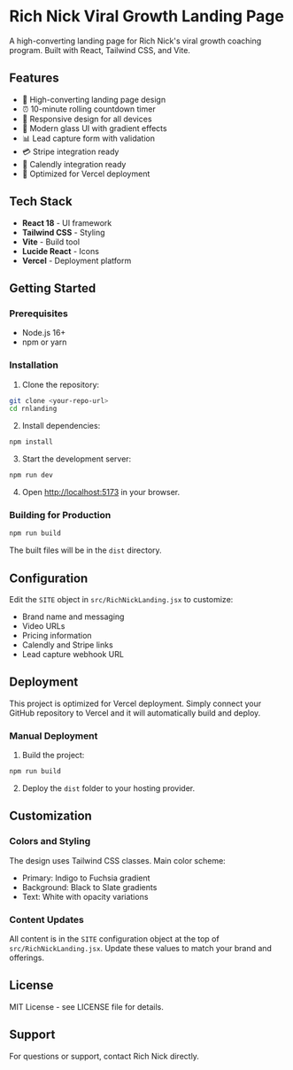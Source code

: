 # Rich Nick Viral Growth Landing Page

A high-converting landing page for Rich Nick's viral growth coaching program. Built with React, Tailwind CSS, and Vite.

## Features

- 🎯 High-converting landing page design
- ⏰ 10-minute rolling countdown timer
- 📱 Responsive design for all devices
- 🎨 Modern glass UI with gradient effects
- 📊 Lead capture form with validation
- 💳 Stripe integration ready
- 📅 Calendly integration ready
- 🚀 Optimized for Vercel deployment

## Tech Stack

- **React 18** - UI framework
- **Tailwind CSS** - Styling
- **Vite** - Build tool
- **Lucide React** - Icons
- **Vercel** - Deployment platform

## Getting Started

### Prerequisites

- Node.js 16+ 
- npm or yarn

### Installation

1. Clone the repository:
```bash
git clone <your-repo-url>
cd rnlanding
```

2. Install dependencies:
```bash
npm install
```

3. Start the development server:
```bash
npm run dev
```

4. Open [http://localhost:5173](http://localhost:5173) in your browser.

### Building for Production

```bash
npm run build
```

The built files will be in the `dist` directory.

## Configuration

Edit the `SITE` object in `src/RichNickLanding.jsx` to customize:

- Brand name and messaging
- Video URLs
- Pricing information
- Calendly and Stripe links
- Lead capture webhook URL

## Deployment

This project is optimized for Vercel deployment. Simply connect your GitHub repository to Vercel and it will automatically build and deploy.

### Manual Deployment

1. Build the project:
```bash
npm run build
```

2. Deploy the `dist` folder to your hosting provider.

## Customization

### Colors and Styling

The design uses Tailwind CSS classes. Main color scheme:
- Primary: Indigo to Fuchsia gradient
- Background: Black to Slate gradients
- Text: White with opacity variations

### Content Updates

All content is in the `SITE` configuration object at the top of `src/RichNickLanding.jsx`. Update these values to match your brand and offerings.

## License

MIT License - see LICENSE file for details.

## Support

For questions or support, contact Rich Nick directly.
